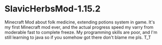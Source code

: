# SlavicHerbsMod-1.15.2
Minecraft Mod about folk medicine, extending potions system in game.
It's my first Minecraft mod ever, and the actual progress speed my varry from moderable fast to complete freeze. My programming skills are poor, and I'm still learning to java so if you somehow got there don't blame me pls. T_T
